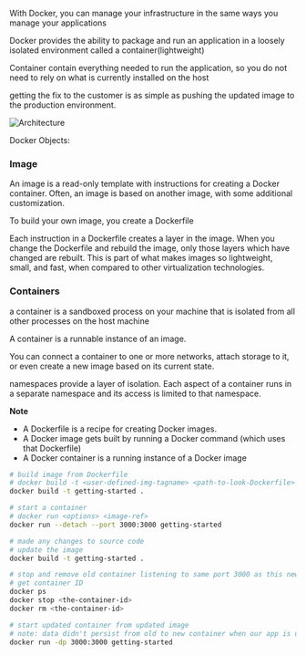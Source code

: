 With Docker, you can manage your infrastructure in the same ways you manage your applications

Docker provides the ability to package and run an application in a loosely isolated environment called a container(lightweight) 

Container contain everything needed to run the application, so you do not need to rely on what is currently installed on the host

getting the fix to the customer is as simple as pushing the updated image to the production environment.

![Architecture](https://docs.docker.com/engine/images/architecture.svg)

Docker Objects:

### Image
An image is a read-only template with instructions for creating a Docker container. Often, an image is based on another image, with some additional customization.

To build your own image, you create a Dockerfile

Each instruction in a Dockerfile creates a layer in the image. When you change the Dockerfile and rebuild the image, only those layers which have changed are rebuilt. This is part of what makes images so lightweight, small, and fast, when compared to other virtualization technologies.

### Containers

a container is a sandboxed process on your machine that is isolated from all other processes on the host machine

A container is a runnable instance of an image.

You can connect a container to one or more networks, attach storage to it, or even create a new image based on its current state.

namespaces provide a layer of isolation. Each aspect of a container runs in a separate namespace and its access is limited to that namespace.

**Note**
- A Dockerfile is a recipe for creating Docker images.
- A Docker image gets built by running a Docker command (which uses that Dockerfile)
- A Docker container is a running instance of a Docker image

```bash
# build image from Dockerfile
# docker build -t <user-defined-img-tagname> <path-to-look-Dockerfile>
docker build -t getting-started .

# start a container
# docker run <options> <image-ref>
docker run --detach --port 3000:3000 getting-started

# made any changes to source code
# update the image 
docker build -t getting-started .

# stop and remove old container listening to same port 3000 as this new one 
# get container ID
docker ps 
docker stop <the-container-id>
docker rm <the-container-id>

# start updated container from updated image
# note: data didn't persist from old to new container when our app is updated.
docker run -dp 3000:3000 getting-started
```
